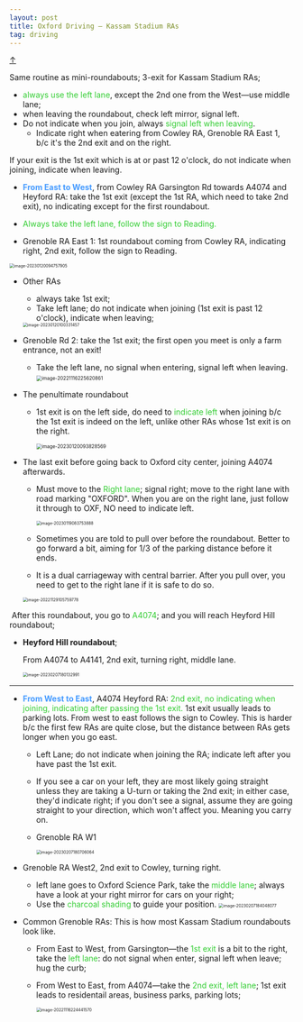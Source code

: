 ```yaml
---
layout: post
title: Oxford Driving – Kassam Stadium RAs
tag: driving
---
```


<a class="top-link hide" href="#" id="js-top">↑</a>

Same routine as mini-roundabouts; 3-exit for Kassam Stadium RAs; 

-   <span style='color:#32CD32'>always use the left lane</span>, except the 2nd one from the West—use middle lane; 
-   when leaving the roundabout, check left mirror, signal left. 
-   Do not indicate when you join, always <span style='color:#32CD32'>signal left when leaving</span>.
    -   Indicate right when eatering from Cowley RA, Grenoble RA East 1, b/c it's the 2nd exit and on the right.

If your exit is the 1st exit which is at or past 12 o'clock, do not indicate when joining, indicate when leaving.

-   <span style='color:#449aff'>**From East to West**</span>, from Cowley RA Garsington Rd towards A4074 and Heyford RA: take the 1st exit (except the 1st RA, which need to take 2nd exit), no indicating except for the first roundabout. 
-   <span style='color:#32CD32'>Always take the left lane, follow the sign to Reading.</span>

-   Grenoble RA East 1: 1st roundabout coming from Cowley RA, indicating right, 2nd exit, follow the sign to Reading.

<img src="{{ site.baseurl}}/images/image-20230120094757905.png" alt="image-20230120094757905" style="zoom:50%;" />

- Other RAs

  -   always take 1st exit;
  -   Take left lane; do not indicate when joining (1st exit is past 12 o'clock), indicate when leaving;

  <img src="{{ site.baseurl}}/images/image-20230120100331457.png" alt="image-20230120100331457" style="zoom:50%;" />

- Grenoble Rd 2: take the 1st exit; the first open you meet is only a farm entrance, not an exit! 

  -   Take the left lane, no signal when entering, signal left when leaving.
      <img src="{{ site.baseurl}}/images/image-20221116225620861.png" alt="image-20221116225620861" style="zoom:60%;" />

- The penultimate roundabout

  - 1st exit is on the left side, do need to <span style="color:#32CD32">indicate left</span> when joining b/c the 1st exit is indeed on the left, unlike other RAs whose 1st exit is on the right.

    <img src="{{ site.baseurl}}/images/image-20230120093828569.png" alt="image-20230120093828569" style="zoom:60%;" />

- The last exit before going back to Oxford city center, joining A4074 afterwards. 

  - Must move to the <span style='color:#32CD32'>Right lane</span>; signal right; move to the right lane with road marking "OXFORD". When you are on the right lane, just follow it through to OXF, NO need to indicate left.

    <img src="{{ site.baseurl}}/images/image-20230119083753888.png" alt="image-20230119083753888" style="zoom:50%;" />

  - Sometimes you are told to pull over before the roundabout. Better to go forward a bit, aiming for 1/3 of the parking distance before it ends.

  - It is a dual carriageway with central barrier. After you pull over, you need to get to the right lane if it is safe to do so.

  <img src="{{ site.baseurl}}/images/image-20221129105759778.png" alt="image-20221129105759778" style="zoom:50%;" />

​		After this roundabout, you go to <span style="color:#32CD32">A4074</span>; and you will reach Heyford Hill roundabout;

- **Heyford Hill roundabout**; 

  From A4074 to A4141, 2nd exit, turning right, middle lane.

  <img src="{{ site.baseurl}}/images/Heyford.png" alt="image-20230207180132991" style="zoom:50%;" />



___

- <span style='color:#449aff'>**From West to East**</span>, A4074 Heyford RA: <span style='color:#32CD32'>2nd exit, no indicating when joining, indicating after passing the 1st exit.</span> 1st exit usually leads to parking lots. From west to east follows the sign to Cowley. This is harder b/c the first few RAs are quite close, but the distance between RAs gets longer when you go east. 

  - Left Lane; do not indicate when joining the RA; indicate left after you have past the 1st exit.

  - If you see a car on your left, they are most likely going straight unless they are taking a U-turn or taking the 2nd exit; in either case, they'd indicate right; if you don't see a signal, assume they are going straight to your direction, which won't affect you. Meaning you carry on.

  - Grenoble RA W1

    <img src="{{ site.baseurl}}/images/image-20230207180706064.png" alt="image-20230207180706064" style="zoom:50%;" />

- Grenoble RA West2, 2nd exit to Cowley, turning right.

  -   left lane goes to Oxford Science Park, take the <span style='color:#32CD32'>middle lane</span>; always have a look at your right mirror for cars on your right;
  -   Use the <span style='color:#32CD32'>charcoal shading</span> to guide your position.
      <img src="{{ site.baseurl}}/images/image-20230207184048077.png" alt="image-20230207184048077" style="zoom:50%;" />

- Common Grenoble RAs: This is how most Kassam Stadium roundabouts look like.

  - From East to West, from Garsington—the <span style='color:#32CD32'>1st exit</span> is a bit to the right, take the <span style='color:#32CD32'>left lane</span>: do not signal when enter, signal left when leave; hug the curb;

  - From West to East, from A4074—take the <span style='color:#32CD32'>2nd exit, left lane</span>; 1st exit leads to residentail areas, business parks, parking lots;

    <img src="{{ site.baseurl}}/images/image-20221116224441570.png" alt="image-20221116224441570" style="zoom:50%;" />


